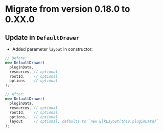 # Migrate from version 0.18.0 to 0.XX.0

## Update in `DefaultDrawer `

- Added parameter `layout` in constructor:

```js
// Before:
new DefaultDrawer(
  pluginData,
  resources, // optional
  rootId,    // optional
  options    // optional
);

// After:
new DefaultDrawer(
  pluginData,
  resources, // optional
  rootId,    // optional
  options,   // optional
  layout     // optional, defaults to `new ElkLayout(this.pluginData)`
);
```
